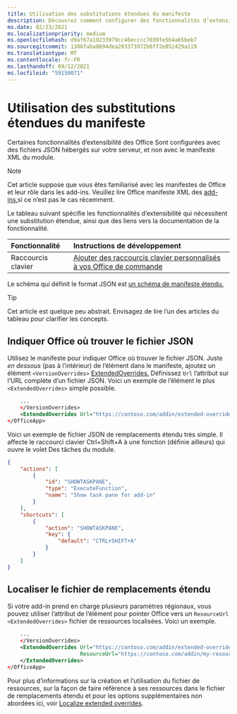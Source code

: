 ```yaml
---
title: Utilisation des substitutions étendues du manifeste
description: Découvrez comment configurer des fonctionnalités d’extensibilité avec des substitutions étendues du manifeste.
ms.date: 02/23/2021
ms.localizationpriority: medium
ms.openlocfilehash: d9af67a19233979cc46ecccc7030fe5b4a65beb7
ms.sourcegitcommit: 1306faba8694dea203373972b6ff2e852429a119
ms.translationtype: MT
ms.contentlocale: fr-FR
ms.lasthandoff: 09/12/2021
ms.locfileid: "59150071"
---
```

# <a name="work-with-extended-overrides-of-the-manifest"></a>Utilisation des substitutions étendues du manifeste

Certaines fonctionnalités d’extensibilité des Office Sont configurées avec des fichiers JSON hébergés sur votre serveur, et non avec le manifeste XML du module.

> [!NOTE]
> Cet article suppose que vous êtes familiarisé avec les manifestes de Office et leur rôle dans les add-ins. Veuillez lire Office manifeste XML des [add-ins,](add-in-manifests.md)si ce n’est pas le cas récemment.

Le tableau suivant spécifie les fonctionnalités d’extensibilité qui nécessitent une substitution étendue, ainsi que des liens vers la documentation de la fonctionnalité.

| Fonctionnalité | Instructions de développement |
| :----- | :----- |
| Raccourcis clavier | [Ajouter des raccourcis clavier personnalisés à vos Office de commande](../design/keyboard-shortcuts.md) |

Le schéma qui définit le format JSON est [un schéma de manifeste étendu.](https://developer.microsoft.com/json-schemas/office-js/extended-manifest.schema.json)

> [!TIP]
> Cet article est quelque peu abstrait. Envisagez de lire l’un des articles du tableau pour clarifier les concepts.

## <a name="tell-office-where-to-find-the-json-file"></a>Indiquer Office où trouver le fichier JSON

Utilisez le manifeste pour indiquer Office où trouver le fichier JSON. Juste *en dessous* (pas à l’intérieur) de l’élément dans le manifeste, ajoutez un élément `<VersionOverrides>` [ExtendedOverrides.](../reference/manifest/extendedoverrides.md) Définissez `Url` l’attribut sur l’URL complète d’un fichier JSON. Voici un exemple de l’élément le plus `<ExtendedOverrides>` simple possible.

```xml
    ...
    </VersionOverrides>  
    <ExtendedOverrides Url="https://contoso.com/addin/extended-overrides.json"></ExtendedOverrides>
</OfficeApp>
```

Voici un exemple de fichier JSON de remplacements étendu très simple. Il affecte le raccourci clavier Ctrl+Shift+A à une fonction (définie ailleurs) qui ouvre le volet Des tâches du module.

```json
{
    "actions": [
        {
            "id": "SHOWTASKPANE",
            "type": "ExecuteFunction",
            "name": "Show task pane for add-in"
        }
    ],
    "shortcuts": [
        {
            "action": "SHOWTASKPANE",
            "key": {
                "default": "CTRL+SHIFT+A"
            }
        }
    ]
}
```

## <a name="localize-the-extended-overrides-file"></a>Localiser le fichier de remplacements étendu

Si votre add-in prend en charge plusieurs paramètres régionaux, vous pouvez utiliser l’attribut de l’élément pour pointer Office vers un `ResourceUrl` `<ExtendedOverrides>` fichier de ressources localisées. Voici un exemple.

```xml
    ...
    </VersionOverrides>  
    <ExtendedOverrides Url="https://contoso.com/addin/extended-overrides.json" 
                       ResourceUrl="https://contoso.com/addin/my-resources.json">
    </ExtendedOverrides>
</OfficeApp>
```

Pour plus d’informations sur la création et l’utilisation du fichier de ressources, sur la façon de faire référence à ses ressources dans le fichier de remplacements étendu et pour les options supplémentaires non abordées ici, voir [Localize extended overrides](localization.md#localize-extended-overrides).
